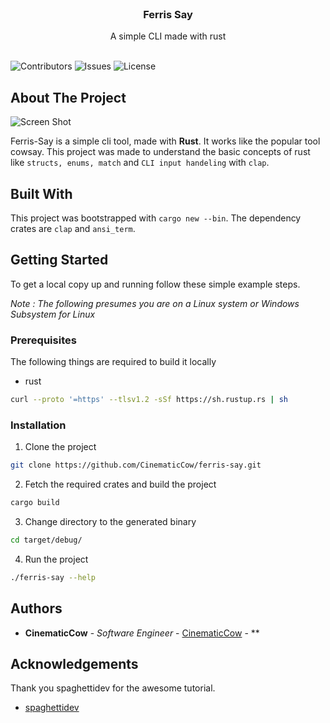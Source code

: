 <br/>
<p align="center">
  <h3 align="center">Ferris Say</h3>

  <p align="center">
    A simple CLI made with rust
    <br/>
    <br/>
  </p>
</p>

![Contributors](https://img.shields.io/github/contributors/CinematicCow/ferris-say?color=dark-green) ![Issues](https://img.shields.io/github/issues/CinematicCow/ferris-say) ![License](https://img.shields.io/github/license/CinematicCow/ferris-say)

## About The Project

![Screen Shot](https://i.imgur.com/LTMP49g.png)

Ferris-Say is a simple cli tool, made with **Rust**. It works like the popular tool cowsay. This project was made to understand the basic concepts of rust like `structs, enums, match` and `CLI input handeling` with `clap`.

## Built With

This project was bootstrapped with `cargo new --bin`.
The dependency crates are `clap` and `ansi_term`.

## Getting Started

To get a local copy up and running follow these simple example steps.

_Note : The following presumes you are on a Linux system or Windows Subsystem for Linux_

### Prerequisites

The following things are required to build it locally

- rust

```sh
curl --proto '=https' --tlsv1.2 -sSf https://sh.rustup.rs | sh
```

### Installation

1. Clone the project

```sh
git clone https://github.com/CinematicCow/ferris-say.git
```

2. Fetch the required crates and build the project

```sh
cargo build
```

3. Change directory to the generated binary

```sh
cd target/debug/
```

4. Run the project

```sh
./ferris-say --help
```

## Authors

- **CinematicCow** - _Software Engineer_ - [CinematicCow](https://github.com/CinematicCow) - \*\*

## Acknowledgements

Thank you spaghettidev for the awesome tutorial.

- [spaghettidev ](https://spaghettidev.tech/)
